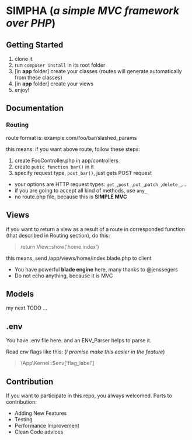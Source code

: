 # SIMPHA (*a simple MVC framework over PHP*)

## Getting Started
1. clone it
2. run `composer install` in its root folder
3. [in **app** folder] create your classes (routes will generate automatically from these classes)
4. [in **app** folder] create your views
5. enjoy!

## Documentation
### Routing
route format is: example.com/foo/bar/slashed_params

this means: if you want above route, follow these steps:
1. create FooController.php in app/controllers
2. create `pubic function bar()` in it
3. specify request type, `post_bar()`, just gets POST request
* your options are HTTP request types: `get_`,`post_`,`put_`,`patch_`,`delete_`,...
* if you are going to accept all kind of methods, use `any_`
* no route.php file, because this is **SIMPLE MVC**

## Views
if you want to return a view as a result of a route in corresponded function (that described in Routing section), do this:
> return View::show('home.index')

this means, send <root>/app/views/home/index.blade.php to client
* You have powerful **blade engine** here, many thanks to @jenssegers
* Do not echo anything, because it is MVC

## Models
my next TODO ...

## .env
You have .env file here. and an ENV_Parser helps to parse it.

Read env flags like this: (*I promise make this easier in the feature*)
> \App\Kernel::$env['flag_label']

## Contribution
If you want to participate in this repo, you always welcomed.
Parts to contribution:
* Adding New Features
* Testing
* Performance Improvement
* Clean Code advices
